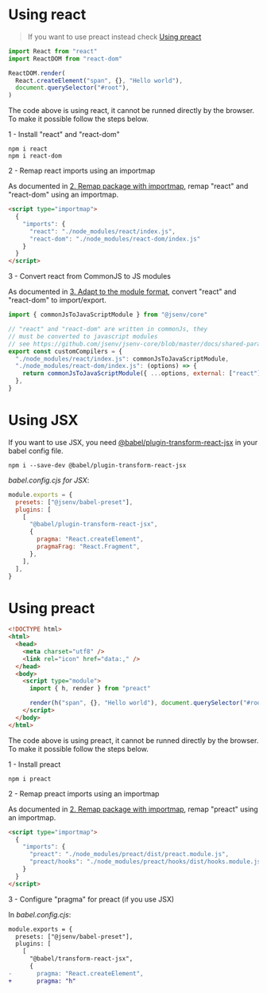 # Using react

> If you want to use preact instead check [Using preact](#Using-preact)

```js
import React from "react"
import ReactDOM from "react-dom"

ReactDOM.render(
  React.createElement("span", {}, "Hello world"),
  document.querySelector("#root"),
)
```

The code above is using react, it cannot be runned directly by the browser. To make it possible follow the steps below.

1 - Install "react" and "react-dom"

```console
npm i react
npm i react-dom
```

2 - Remap react imports using an importmap

As documented in [2. Remap package with importmap](./npm_package.md#2-remap-package-with-importmap), remap "react" and "react-dom" using an importmap.

```html
<script type="importmap">
  {
    "imports": {
      "react": "./node_modules/react/index.js",
      "react-dom": "./node_modules/react-dom/index.js"
    }
  }
</script>
```

3 - Convert react from CommonJS to JS modules

As documented in [3. Adapt to the module format](./npm_package.md#3-adapt-to-module-format), convert "react" and "react-dom" to import/export.

```js
import { commonJsToJavaScriptModule } from "@jsenv/core"

// "react" and "react-dom" are written in commonJs, they
// must be converted to javascript modules
// see https://github.com/jsenv/jsenv-core/blob/master/docs/shared-parameters.md#customCompilers
export const customCompilers = {
  "./node_modules/react/index.js": commonJsToJavaScriptModule,
  "./node_modules/react-dom/index.js": (options) => {
    return commonJsToJavaScriptModule({ ...options, external: ["react"] })
  },
}
```

# Using JSX

If you want to use JSX, you need [@babel/plugin-transform-react-jsx](https://babeljs.io/docs/en/next/babel-plugin-transform-react-jsx.html) in your babel config file.

```console
npm i --save-dev @babel/plugin-transform-react-jsx
```

_babel.config.cjs for JSX_:

```js
module.exports = {
  presets: ["@jsenv/babel-preset"],
  plugins: [
    [
      "@babel/plugin-transform-react-jsx",
      {
        pragma: "React.createElement",
        pragmaFrag: "React.Fragment",
      },
    ],
  ],
}
```

# Using preact

```html
<!DOCTYPE html>
<html>
  <head>
    <meta charset="utf8" />
    <link rel="icon" href="data:," />
  </head>
  <body>
    <script type="module">
      import { h, render } from "preact"

      render(h("span", {}, "Hello world"), document.querySelector("#root"))
    </script>
  </body>
</html>
```

The code above is using preact, it cannot be runned directly by the browser. To make it possible follow the steps below.

1 - Install preact

```console
npm i preact
```

2 - Remap preact imports using an importmap

As documented in [2. Remap package with importmap](./npm_package.md#2-remap-package-with-importmap), remap "preact" using an importmap.

```html
<script type="importmap">
  {
    "imports": {
      "preact": "./node_modules/preact/dist/preact.module.js",
      "preact/hooks": "./node_modules/preact/hooks/dist/hooks.module.js"
    }
  }
</script>
```

3 - Configure "pragma" for preact (if you use JSX)

In _babel.config.cjs_:

```diff
module.exports = {
  presets: ["@jsenv/babel-preset"],
  plugins: [
    [
      "@babel/transform-react-jsx",
      {
-       pragma: "React.createElement",
+       pragma: "h"
```
